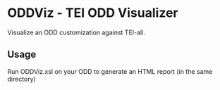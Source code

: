 ODDViz - TEI ODD Visualizer
===========================

Visualize an ODD customization against TEI-all.


Usage
-----

Run ODDViz.xsl on your ODD to generate an HTML report (in the same directory)

